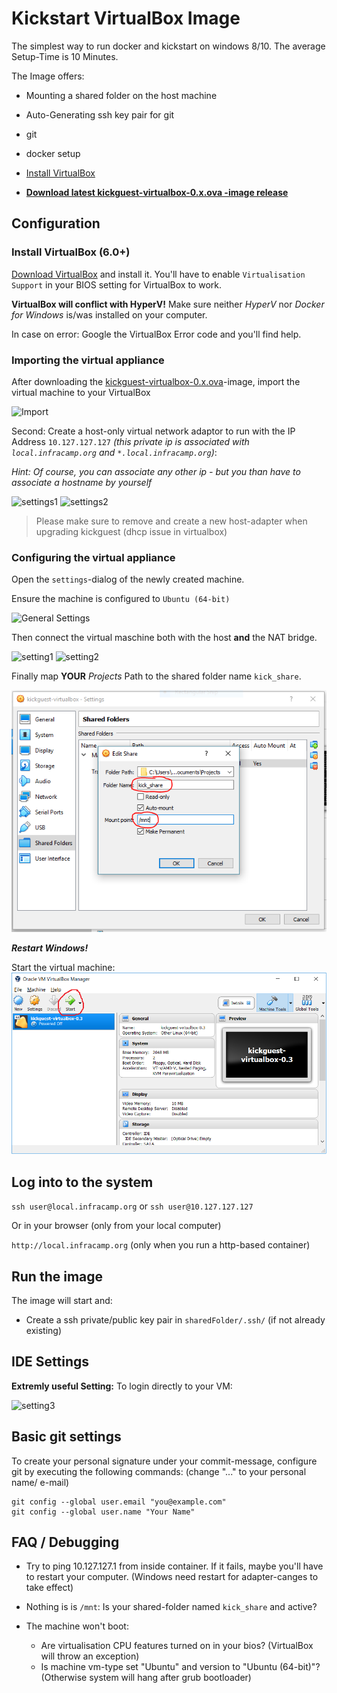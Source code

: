 # Kickstart VirtualBox Image

The simplest way to run docker and kickstart on windows 8/10. The average Setup-Time is 10 Minutes. 

The Image offers:

- Mounting a shared folder on the host machine
- Auto-Generating ssh key pair for git
- git
- docker setup


- [Install VirtualBox](https://www.virtualbox.org/wiki/Downloads)
- **[Download latest kickguest-virtualbox-0.x.ova -image release](https://github.com/infracamp/kickguest-virtualbox/releases)**

## Configuration

### Install VirtualBox (6.0+)

[Download VirtualBox](https://www.virtualbox.org/wiki/Downloads) and install it. You'll have to enable
`Virtualisation Support` in your BIOS setting for VirtualBox to work.

**VirtualBox will conflict with HyperV!** Make sure neither *HyperV* nor *Docker for Windows* is/was installed on your computer.

In case on error: Google the VirtualBox Error code and you'll find help.

### Importing the virtual appliance

After downloading the [kickguest-virtualbox-0.x.ova](https://github.com/infracamp/kickguest-virtualbox/releases)-image, import the virtual machine to your VirtualBox

![Import](doc/import-appliance1.png)




Second: Create a host-only virtual network adaptor to run with the IP Address `10.127.127.127` *(this private ip
is associated with `local.infracamp.org` and `*.local.infracamp.org`)*:

*Hint: Of course, you can associate any other ip - but you than have to associate a hostname by yourself*

![settings1](doc/glob-settings-network1.png)
![settings2](doc/glob-settings-network2.png)

> Please make sure to remove and create a new host-adapter when upgrading kickguest (dhcp issue in virtualbox)

### Configuring the virtual appliance

Open the `settings`-dialog of the newly created machine.

Ensure the machine is configured to `Ubuntu (64-bit)`

![General Settings](doc/settings-general1.png)

Then connect the virtual maschine both with the host **and** the NAT bridge. 

![setting1](doc/settings-network1.png)
![setting2](doc/settings-network2.png)

Finally map **YOUR** *Projects* Path to the shared folder name `kick_share`.

![setting3](doc/settings-shared1.png)

***Restart Windows!***

Start the virtual machine: 
![setting3](doc/settings-shared2-startvm.png)

## Log into to the system

```ssh user@local.infracamp.org``` or `ssh user@10.127.127.127`

Or in your browser (only from your local computer)

```http://local.infracamp.org``` (only when you run a http-based container)

## Run the image

The image will start and:

- Create a ssh private/public key pair in `sharedFolder/.ssh/` (if not already existing)


## IDE Settings

**Extremly useful Setting:**
To login directly to your VM:

![setting3](doc/intelliJ-settings.png)

## Basic git settings

To create your personal signature under your commit-message, 
configure git by executing the following commands: (change "..." to your personal name/ e-mail)

````
git config --global user.email "you@example.com"
git config --global user.name "Your Name"
````

## FAQ / Debugging

- Try to ping 10.127.127.1 from inside container. If it fails, maybe you'll have to
  restart your computer. (Windows need restart for adapter-canges to take effect)
  
- Nothing is is `/mnt`: Is your shared-folder named `kick_share` and active?

- The machine won't boot:
    - Are virtualisation CPU features turned on in your bios?
      (VirtualBox will throw an exception)
    - Is machine vm-type set "Ubuntu" and version to "Ubuntu (64-bit)"?
      (Otherwise system will hang after grub bootloader)
